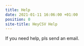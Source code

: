 ```yaml
---
title: Help
date: 2021-01-11 16:06:00 +01:00
position: 0
site-title: HeyCSV Help
---
```


If you need help, pls send an email.